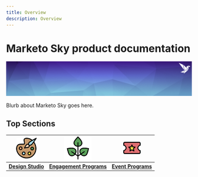 ```yaml
---
title: Overview
description: Overview
---
```


# Marketo Sky product documentation

![banner](/help/sky/assets/images/alt-sky-banner.png)

Blurb about Marketo Sky goes here.

## Top Sections

| ![Design Studio logo](/help/sky/assets/images/design-studio-logo-sm.png) | ![Engagement Programs logo](/help/sky/assets/images/engagement-logo-sm.png) | ![Event Programs logo](/help/sky/assets/images/event-program-logo-sm.png) |
|---|---|---|
| [**Design Studio**](design-studio.md) | [**Engagement Programs**](engagement-programs.md) | [**Event Programs**](event-programs.md) |
